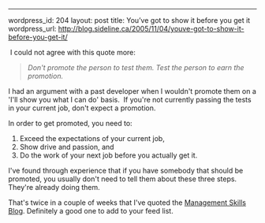 --- 
wordpress_id: 204
layout: post
title: You&#8217;ve got to show it before you get it
wordpress_url: http://blog.sideline.ca/2005/11/04/youve-got-to-show-it-before-you-get-it/

<p><a href="http://www.managementblog.org/archives/2005/11/04/not-a-gift-but-something-earned/"></a> I could not agree with this quote more:</p>
<blockquote>
<p><em>Don't promote the person to test them. Test the person to earn the promotion.</em></p></blockquote>
<p>I had an argument with a past developer when I wouldn't promote them on a 'I'll show you what I can do' basis.  If you're not currently passing the tests in your current job, don't expect a promotion.</p>
<p>In order to get promoted, you need to:</p>
<ol>
<li>Exceed the expectations of your current job,</li>
<li>Show drive and passion, and</li>
<li>Do the work of your next job before you actually get it.</li></ol>
<p>I've found through experience that if you have somebody that should be promoted, you usually don't need to tell them about these three steps.  They're already doing them.</p>
<p>That's twice in a couple of weeks that I've quoted the <a href="http://www.managementblog.org/archives/2005/11/04/not-a-gift-but-something-earned/">Management Skills Blog</a>. Definitely a good one to add to your feed list.</p>

